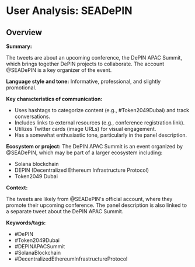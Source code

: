 # User Analysis: SEADePIN

## Overview

**Summary:**

The tweets are about an upcoming conference, the DePIN APAC Summit, which brings together DePIN projects to collaborate. The account @SEADePIN is a key organizer of the event.

**Language style and tone:** Informative, professional, and slightly promotional.

**Key characteristics of communication:**

* Uses hashtags to categorize content (e.g., #Token2049Dubai) and track conversations.
* Includes links to external resources (e.g., conference registration link).
* Utilizes Twitter cards (image URLs) for visual engagement.
* Has a somewhat enthusiastic tone, particularly in the panel description.

**Ecosystem or project:** The DePIN APAC Summit is an event organized by @SEADePIN, which may be part of a larger ecosystem including:

* Solana blockchain
* DEPIN (Decentralized Ethereum Infrastructure Protocol)
* Token2049 Dubai

**Context:**

The tweets are likely from @SEADePIN's official account, where they promote their upcoming conference. The panel description is also linked to a separate tweet about the DePIN APAC Summit.

**Keywords/tags:**

* #DePIN
* #Token2049Dubai
* #DEPINAPACSummit
* #SolanaBlockchain
* #DecentralizedEthereumInfrastructureProtocol